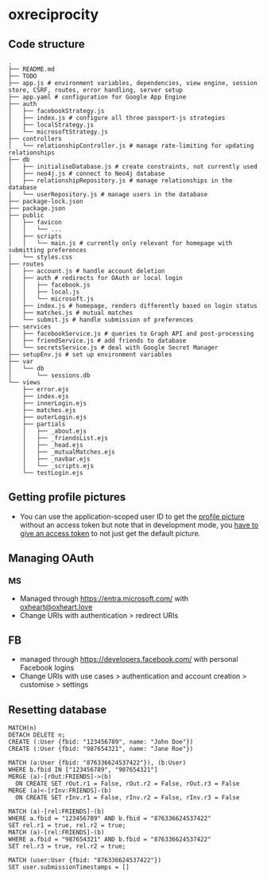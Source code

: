 # oxreciprocity
## Code structure
```plaintext
.
├── README.md
├── TODO
├── app.js # environment variables, dependencies, view engine, session store, CSRF, routes, error handling, server setup
├── app.yaml # configuration for Google App Engine
├── auth
│   ├── facebookStrategy.js
│   ├── index.js # configure all three passport-js strategies
│   ├── localStrategy.js
│   └── microsoftStrategy.js
├── controllers
│   └── relationshipController.js # manage rate-limiting for updating relationships
├── db
│   ├── initialiseDatabase.js # create constraints, not currently used
│   ├── neo4j.js # connect to Neo4j database
│   ├── relationshipRepository.js # manage relationships in the database
│   └── userRepository.js # manage users in the database
├── package-lock.json
├── package.json
├── public
│   ├── favicon
│   │   └── ...
│   ├── scripts
│   │   └── main.js # currently only relevant for homepage with submitting preferences
│   └── styles.css
├── routes
│   ├── account.js # handle account deletion
│   ├── auth # redirects for OAuth or local login
│   │   ├── facebook.js
│   │   ├── local.js
│   │   └── microsoft.js
│   ├── index.js # homepage, renders differently based on login status
│   ├── matches.js # mutual matches
│   └── submit.js # handle submission of preferences
├── services
│   ├── facebookService.js # queries to Graph API and post-processing
│   ├── friendService.js # add friends to database
│   └── secretsService.js # deal with Google Secret Manager
├── setupEnv.js # set up environment variables
├── var
│   └── db
│       └── sessions.db
└── views
    ├── error.ejs
    ├── index.ejs
    ├── innerLogin.ejs
    ├── matches.ejs
    ├── outerLogin.ejs
    ├── partials
    │   ├── _about.ejs
    │   ├── _friendsList.ejs
    │   ├── _head.ejs
    │   ├── _mutualMatches.ejs
    │   ├── _navbar.ejs
    │   └── _scripts.ejs
    └── testLogin.ejs
```

## Getting profile pictures
- You can use the application-scoped user ID to get the [profile picture](https://developers.facebook.com/docs/graph-api/reference/user/picture/) without an access token but note that in development mode, you [have to give an access token](https://developers.facebook.com/docs/graph-api/changelog/non-versioned-changes/sep-16-2020/) to not just get the default picture.

## Managing OAuth
### MS 
- Managed through https://entra.microsoft.com/ with oxheart@oxheart.love
- Change URIs with authentication > redirect URIs
## FB
- managed through https://developers.facebook.com/ with personal Facebook logins
- Change URIs with use cases > authentication and account creation > customise > settings

## Resetting database
```cypher
MATCH(n)
DETACH DELETE n;
CREATE (:User {fbid: "123456789", name: "John Doe"})
CREATE (:User {fbid: "987654321", name: "Jane Roe"})

MATCH (a:User {fbid: "876336624537422"}), (b:User)
WHERE b.fbid IN ["123456789", "987654321"]
MERGE (a)-[rOut:FRIENDS]->(b)
  ON CREATE SET rOut.r1 = False, rOut.r2 = False, rOut.r3 = False
MERGE (a)<-[rInv:FRIENDS]-(b)
  ON CREATE SET rInv.r1 = False, rInv.r2 = False, rInv.r3 = False

MATCH (a)-[rel:FRIENDS]-(b)
WHERE a.fbid = "123456789" AND b.fbid = "876336624537422"
SET rel.r1 = true, rel.r2 = true;
MATCH (a)-[rel:FRIENDS]-(b)
WHERE a.fbid = "987654321" AND b.fbid = "876336624537422"
SET rel.r3 = true, rel.r2 = true;

MATCH (user:User {fbid: "876336624537422"})
SET user.submissionTimestamps = []
```
